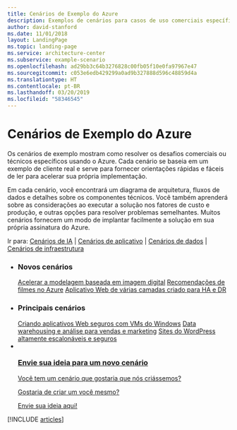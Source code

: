 ```yaml
---
title: Cenários de Exemplo do Azure
description: Exemplos de cenários para casos de uso comerciais específicos
author: david-stanford
ms.date: 11/01/2018
layout: LandingPage
ms.topic: landing-page
ms.service: architecture-center
ms.subservice: example-scenario
ms.openlocfilehash: ad29bb3c64b3276828c00fb05f10e0fa97967e47
ms.sourcegitcommit: c053e6edb429299a0ad9b327888d596c48859d4a
ms.translationtype: HT
ms.contentlocale: pt-BR
ms.lasthandoff: 03/20/2019
ms.locfileid: "58346545"
---
```

# <a name="azure-example-scenarios"></a>Cenários de Exemplo do Azure

Os cenários de exemplo mostram como resolver os desafios comerciais ou técnicos específicos usando o Azure. Cada cenário se baseia em um exemplo de cliente real e serve para fornecer orientações rápidas e fáceis de ler para acelerar sua própria implementação.

Em cada cenário, você encontrará um diagrama de arquitetura, fluxos de dados e detalhes sobre os componentes técnicos. Você também aprenderá sobre as considerações ao executar a solução nos fatores de custo e produção, e outras opções para resolver problemas semelhantes. Muitos cenários fornecem um modo de implantar facilmente a solução em sua própria assinatura do Azure.

Ir para: [Cenários de IA](#ai-scenarios) | [Cenários de aplicativo](#application-scenarios) | [Cenários de dados](#data-scenarios) | [Cenários de infraestrutura](#infrastructure-scenarios)

<!-- markdownlint-disable MD033 -->

<ul class="panelContent cardsL">
    <li>
        <div class="cardSize">
            <div class="cardPadding">
                <div class="card">
                    <div class="cardText">
                        <h3>Novos cenários</h3>
                        <a class="barLink" href="/azure/architecture/example-scenario/infrastructure/image-modeling" data-linktype="absolute-path">Acelerar a modelagem baseada em imagem digital</a>
                        <a class="barLink" href="/azure/architecture/example-scenario/ai/movie-recommendations" data-linktype="absolute-path">Recomendações de filmes no Azure</a>
                        <a class="barLink" href="/azure/architecture/example-scenario/infrastructure/multi-tier-app-disaster-recovery" data-linktype="absolute-path">Aplicativo Web de várias camadas criado para HA e DR</a>
                    </div>
                </div>
            </div>
        </div>
    </li>
    <li>
        <div class="cardSize">
            <div class="cardPadding">
                <div class="card">
                    <div class="cardText">
                        <h3>Principais cenários</h3>
                        <a class="barLink" href="/azure/architecture/example-scenario/infrastructure/regulated-multitier-app" data-linktype="absolute-path">Criando aplicativos Web seguros com VMs do Windows</a>
                        <a class="barLink" href="/azure/architecture/example-scenario/data/data-warehouse" data-linktype="absolute-path">Data warehousing e análise para vendas e marketing</a>
                        <a class="barLink" href="/azure/architecture/example-scenario/infrastructure/wordpress" data-linktype="absolute-path">Sites do WordPress altamente escalonáveis e seguros</a>
                    </div>
                </div>
            </div>
        </div>
    </li>
    <li>
        <div class="cardSize">
            <div class="cardPadding">
                <div class="card">
                    <div class="cardText">
                        <a href="https://azure-architecture.uservoice.com/forums/918625-architecture-guidance" data-linktype="external">
                            <div class="cardSize cardsF">
                                <div class="cardPadding">
                                    <div class="card">
                                        <div class="cardImageOuter">
                                            <div class="cardImage">
                                                <img src="https://docs.microsoft.com/en-us/media/common/i_feedback.svg" alt="" data-linktype="external">
                                            </div>
                                        </div>
                                        <div class="cardText">
                                            <h3 class="x-hidden-focus">Envie sua ideia para um novo cenário</h3>
                                            <p>Você tem um cenário que gostaria que nós criássemos?</p>
                                            <p>Gostaria de criar um você mesmo?</p>
                                            <p>Envie sua ideia aqui!</p>
                                        </div>
                                    </div>
                                </div>
                            </div>
                        </a>
                    </div>
                </div>
            </div>
        </div>
    </li>
</ul>

[!INCLUDE [articles](../../includes/scenario_articles.md)]